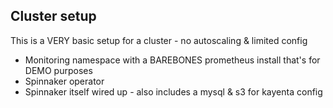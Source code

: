 ## Cluster setup

This is a VERY basic setup for a cluster - no autoscaling & limited config
* Monitoring namespace with a BAREBONES prometheus install that's for DEMO purposes
* Spinnaker operator
* Spinnaker itself wired up - also includes a mysql & s3 for kayenta config
